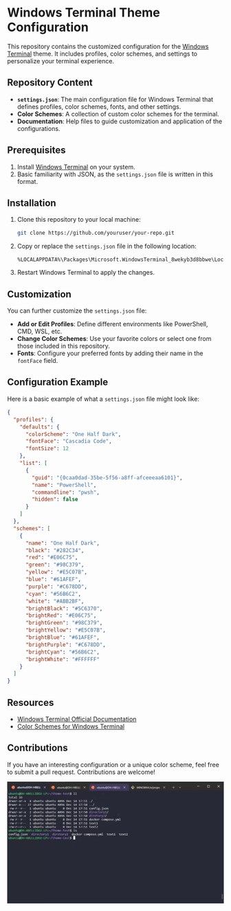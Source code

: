# Windows Terminal Theme Configuration

This repository contains the customized configuration for the [Windows Terminal](https://aka.ms/terminal) theme. It includes profiles, color schemes, and settings to personalize your terminal experience.

## Repository Content

- **`settings.json`**: The main configuration file for Windows Terminal that defines profiles, color schemes, fonts, and other settings.
- **Color Schemes**: A collection of custom color schemes for the terminal.
- **Documentation**: Help files to guide customization and application of the configurations.

## Prerequisites

1. Install [Windows Terminal](https://aka.ms/terminal) on your system.
2. Basic familiarity with JSON, as the `settings.json` file is written in this format.

## Installation

1. Clone this repository to your local machine:
   ```bash
   git clone https://github.com/youruser/your-repo.git
   ```

2. Copy or replace the `settings.json` file in the following location:
   ```
   %LOCALAPPDATA%\Packages\Microsoft.WindowsTerminal_8wekyb3d8bbwe\LocalState\
   ```

3. Restart Windows Terminal to apply the changes.

## Customization

You can further customize the `settings.json` file:

- **Add or Edit Profiles**: Define different environments like PowerShell, CMD, WSL, etc.
- **Change Color Schemes**: Use your favorite colors or select one from those included in this repository.
- **Fonts**: Configure your preferred fonts by adding their name in the `fontFace` field.

## Configuration Example

Here is a basic example of what a `settings.json` file might look like:

```json
{
  "profiles": {
    "defaults": {
      "colorScheme": "One Half Dark",
      "fontFace": "Cascadia Code",
      "fontSize": 12
    },
    "list": [
      {
        "guid": "{0caa0dad-35be-5f56-a8ff-afceeeaa6101}",
        "name": "PowerShell",
        "commandline": "pwsh",
        "hidden": false
      }
    ]
  },
  "schemes": [
    {
      "name": "One Half Dark",
      "black": "#282C34",
      "red": "#E06C75",
      "green": "#98C379",
      "yellow": "#E5C07B",
      "blue": "#61AFEF",
      "purple": "#C678DD",
      "cyan": "#56B6C2",
      "white": "#ABB2BF",
      "brightBlack": "#5C6370",
      "brightRed": "#E06C75",
      "brightGreen": "#98C379",
      "brightYellow": "#E5C07B",
      "brightBlue": "#61AFEF",
      "brightPurple": "#C678DD",
      "brightCyan": "#56B6C2",
      "brightWhite": "#FFFFFF"
    }
  ]
}
```

## Resources

- [Windows Terminal Official Documentation](https://aka.ms/terminal-docs)
- [Color Schemes for Windows Terminal](https://windowsterminalthemes.dev/)

## Contributions

If you have an interesting configuration or a unique color scheme, feel free to submit a pull request. Contributions are welcome!

![Windows Terminal Theme Example](image.png)